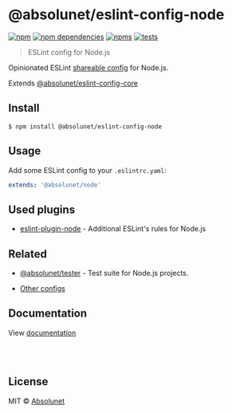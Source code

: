 # @absolunet/eslint-config-node

[![npm](https://img.shields.io/npm/v/@absolunet/eslint-config-node.svg)](https://www.npmjs.com/package/@absolunet/eslint-config-node)
[![npm dependencies](https://david-dm.org/absolunet/eslint-config/status.svg?path=packages/node)](https://david-dm.org/absolunet/eslint-config?path=packages/node)
[![npms](https://badges.npms.io/%40absolunet%2Feslint-config-node.svg)](https://npms.io/search?q=%40absolunet%2Feslint-config-node)
[![tests](https://github.com/absolunet/eslint-config/workflows/tests/badge.svg?branch=master)](https://github.com/absolunet/eslint-config/actions?query=workflow%3Atests+branch%3Amaster)

> ESLint config for Node.js

Opinionated ESLint [shareable config](https://eslint.org/docs/developer-guide/shareable-configs.html) for Node.js.

Extends [@absolunet/eslint-config-core](https://github.com/absolunet/eslint-config)


## Install

```
$ npm install @absolunet/eslint-config-node
```


## Usage

Add some ESLint config to your `.eslintrc.yaml`:

```yaml
extends: '@absolunet/node'
```


## Used plugins

- [eslint-plugin-node](https://github.com/mysticatea/eslint-plugin-node) - Additional ESLint's rules for Node.js



## Related

- [@absolunet/tester](https://github.com/absolunet/node-tester) - Test suite for Node.js projects.

- [Other configs](https://github.com/absolunet/eslint-config)


## Documentation

View [documentation](https://documentation.absolunet.com/eslint-config/node)






<br><br>

## License
MIT © [Absolunet](https://absolunet.com)
